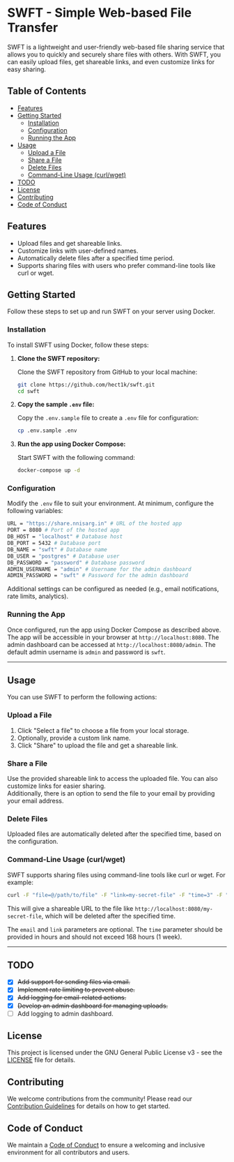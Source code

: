 # SWFT - Simple Web-based File Transfer

SWFT is a lightweight and user-friendly web-based file sharing service that allows you to quickly and securely share files with others. With SWFT, you can easily upload files, get shareable links, and even customize links for easy sharing.

## Table of Contents

- [Features](#features)
- [Getting Started](#getting-started)
  - [Installation](#installation)
  - [Configuration](#configuration)
  - [Running the App](#running-the-app)
- [Usage](#usage)
  - [Upload a File](#upload-a-file)
  - [Share a File](#share-a-file)
  - [Delete Files](#delete-files)
  - [Command-Line Usage (curl/wget)](#command-line-usage-curlwget)
- [TODO](#todo)
- [License](#license)
- [Contributing](#contributing)
- [Code of Conduct](#code-of-conduct)

## Features

- Upload files and get shareable links.
- Customize links with user-defined names.
- Automatically delete files after a specified time period.
- Supports sharing files with users who prefer command-line tools like curl or wget.

## Getting Started

Follow these steps to set up and run SWFT on your server using Docker.

### Installation

To install SWFT using Docker, follow these steps:

1. **Clone the SWFT repository:**

   Clone the SWFT repository from GitHub to your local machine:

   ```bash
   git clone https://github.com/hect1k/swft.git
   cd swft
   ```

2. **Copy the sample `.env` file:**

   Copy the `.env.sample` file to create a `.env` file for configuration:

   ```bash
   cp .env.sample .env
   ```

3. **Run the app using Docker Compose:**

   Start SWFT with the following command:

   ```bash
   docker-compose up -d
   ```

### Configuration

Modify the `.env` file to suit your environment. At minimum, configure the following variables:

```bash
URL = "https://share.nnisarg.in" # URL of the hosted app
PORT = 8080 # Port of the hosted app
DB_HOST = "localhost" # Database host
DB_PORT = 5432 # Database port
DB_NAME = "swft" # Database name
DB_USER = "postgres" # Database user
DB_PASSWORD = "password" # Database password
ADMIN_USERNAME = "admin" # Username for the admin dashboard
ADMIN_PASSWORD = "swft" # Password for the admin dashboard
```

Additional settings can be configured as needed (e.g., email notifications, rate limits, analytics).

### Running the App

Once configured, run the app using Docker Compose as described above. The app will be accessible in your browser at `http://localhost:8080`.
The admin dashboard can be accessed at `http://localhost:8080/admin`. The default admin username is `admin` and password is `swft`.

---

## Usage

You can use SWFT to perform the following actions:

### Upload a File

1. Click "Select a file" to choose a file from your local storage.
2. Optionally, provide a custom link name.
3. Click "Share" to upload the file and get a shareable link.

### Share a File

Use the provided shareable link to access the uploaded file. You can also customize links for easier sharing.  
Additionally, there is an option to send the file to your email by providing your email address.

### Delete Files

Uploaded files are automatically deleted after the specified time, based on the configuration.

### Command-Line Usage (curl/wget)

SWFT supports sharing files using command-line tools like curl or wget. For example:

```bash
curl -F "file=@/path/to/file" -F "link=my-secret-file" -F "time=3" -F "email=email@example.com" http://localhost:8080/
```

This will give a shareable URL to the file like `http://localhost:8080/my-secret-file`, which will be deleted after the specified time.

The `email` and `link` parameters are optional. The `time` parameter should be provided in hours and should not exceed 168 hours (1 week).

---

## TODO

- [x] ~~Add support for sending files via email.~~
- [x] ~~Implement rate limiting to prevent abuse.~~
- [x] ~~Add logging for email-related actions.~~
- [x] ~~Develop an admin dashboard for managing uploads.~~
- [ ] Add logging to admin dashboard.

## License

This project is licensed under the GNU General Public License v3 - see the [LICENSE](LICENSE.md) file for details.

## Contributing

We welcome contributions from the community! Please read our [Contribution Guidelines](CONTRIBUTING.md) for details on how to get started.

## Code of Conduct

We maintain a [Code of Conduct](CODE_OF_CONDUCT.md) to ensure a welcoming and inclusive environment for all contributors and users.
